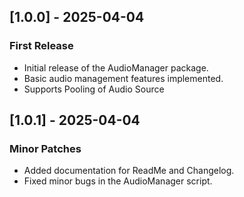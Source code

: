 ## [1.0.0] - 2025-04-04
### First Release
- Initial release of the AudioManager package.
- Basic audio management features implemented.
- Supports Pooling of Audio Source

## [1.0.1] - 2025-04-04
### Minor Patches
- Added documentation for ReadMe and Changelog.
- Fixed minor bugs in the AudioManager script.